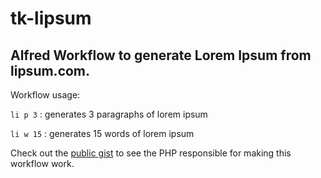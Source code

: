 # tk-lipsum

Alfred Workflow to generate Lorem Ipsum from lipsum.com.  
------------------------

Workflow usage:
  
  `li p 3` : generates 3 paragraphs of lorem ipsum
  
  `li w 15` : generates 15 words of lorem ipsum

Check out the [public gist](https://gist.github.com/tpkemme/4e6b8b7177c72cf2e02758f04e0f88c9#file-tk-lipsum-php) to see the PHP responsible for making this workflow work.

